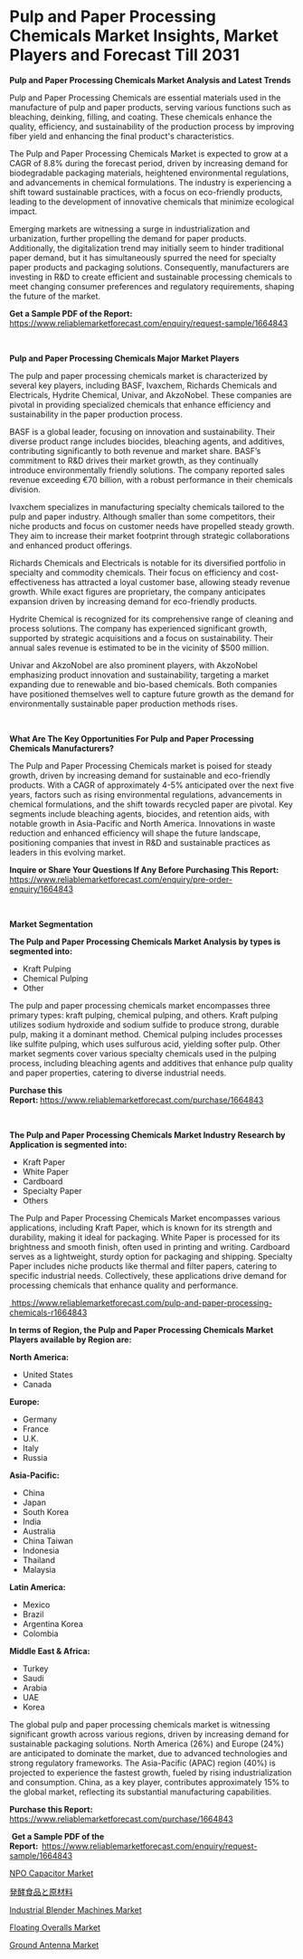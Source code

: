 <p><h1>Pulp and Paper Processing Chemicals Market Insights, Market Players and Forecast Till 2031</h1></p><p><strong>Pulp and Paper Processing Chemicals Market Analysis and Latest Trends</strong></p>
<p><p>Pulp and Paper Processing Chemicals are essential materials used in the manufacture of pulp and paper products, serving various functions such as bleaching, deinking, filling, and coating. These chemicals enhance the quality, efficiency, and sustainability of the production process by improving fiber yield and enhancing the final product's characteristics. </p><p>The Pulp and Paper Processing Chemicals Market is expected to grow at a CAGR of 8.8% during the forecast period, driven by increasing demand for biodegradable packaging materials, heightened environmental regulations, and advancements in chemical formulations. The industry is experiencing a shift toward sustainable practices, with a focus on eco-friendly products, leading to the development of innovative chemicals that minimize ecological impact. </p><p>Emerging markets are witnessing a surge in industrialization and urbanization, further propelling the demand for paper products. Additionally, the digitalization trend may initially seem to hinder traditional paper demand, but it has simultaneously spurred the need for specialty paper products and packaging solutions. Consequently, manufacturers are investing in R&D to create efficient and sustainable processing chemicals to meet changing consumer preferences and regulatory requirements, shaping the future of the market.</p></p>
<p><strong>Get a Sample PDF of the Report:&nbsp;</strong> <a href="https://www.reliablemarketforecast.com/enquiry/request-sample/1664843?utm_campaign=1125&utm_medium=2&utm_source=Github&utm_content=ia&utm_term=29092024&utm_id=pulp-and-paper-processing-chemicals">https://www.reliablemarketforecast.com/enquiry/request-sample/1664843</a></p>
<p>&nbsp;</p>
<p><strong>Pulp and Paper Processing Chemicals Major Market Players</strong></p>
<p><p>The pulp and paper processing chemicals market is characterized by several key players, including BASF, Ivaxchem, Richards Chemicals and Electricals, Hydrite Chemical, Univar, and AkzoNobel. These companies are pivotal in providing specialized chemicals that enhance efficiency and sustainability in the paper production process.</p><p>BASF is a global leader, focusing on innovation and sustainability. Their diverse product range includes biocides, bleaching agents, and additives, contributing significantly to both revenue and market share. BASF’s commitment to R&D drives their market growth, as they continually introduce environmentally friendly solutions. The company reported sales revenue exceeding €70 billion, with a robust performance in their chemicals division.</p><p>Ivaxchem specializes in manufacturing specialty chemicals tailored to the pulp and paper industry. Although smaller than some competitors, their niche products and focus on customer needs have propelled steady growth. They aim to increase their market footprint through strategic collaborations and enhanced product offerings.</p><p>Richards Chemicals and Electricals is notable for its diversified portfolio in specialty and commodity chemicals. Their focus on efficiency and cost-effectiveness has attracted a loyal customer base, allowing steady revenue growth. While exact figures are proprietary, the company anticipates expansion driven by increasing demand for eco-friendly products.</p><p>Hydrite Chemical is recognized for its comprehensive range of cleaning and process solutions. The company has experienced significant growth, supported by strategic acquisitions and a focus on sustainability. Their annual sales revenue is estimated to be in the vicinity of $500 million.</p><p>Univar and AkzoNobel are also prominent players, with AkzoNobel emphasizing product innovation and sustainability, targeting a market expanding due to renewable and bio-based chemicals. Both companies have positioned themselves well to capture future growth as the demand for environmentally sustainable paper production methods rises.</p></p>
<p>&nbsp;</p>
<p><strong>What Are The Key Opportunities For Pulp and Paper Processing Chemicals Manufacturers?</strong></p>
<p><p>The Pulp and Paper Processing Chemicals market is poised for steady growth, driven by increasing demand for sustainable and eco-friendly products. With a CAGR of approximately 4-5% anticipated over the next five years, factors such as rising environmental regulations, advancements in chemical formulations, and the shift towards recycled paper are pivotal. Key segments include bleaching agents, biocides, and retention aids, with notable growth in Asia-Pacific and North America. Innovations in waste reduction and enhanced efficiency will shape the future landscape, positioning companies that invest in R&D and sustainable practices as leaders in this evolving market.</p></p>
<p><strong>Inquire or Share Your Questions If Any Before Purchasing This Report:</strong> <a href="https://www.reliablemarketforecast.com/enquiry/pre-order-enquiry/1664843?utm_campaign=1125&utm_medium=2&utm_source=Github&utm_content=ia&utm_term=29092024&utm_id=pulp-and-paper-processing-chemicals">https://www.reliablemarketforecast.com/enquiry/pre-order-enquiry/1664843</a></p>
<p>&nbsp;</p>
<p><strong>Market Segmentation</strong></p>
<p><strong>The Pulp and Paper Processing Chemicals Market Analysis by types is segmented into:</strong></p>
<p><ul><li>Kraft Pulping</li><li>Chemical Pulping</li><li>Other</li></ul></p>
<p><p>The pulp and paper processing chemicals market encompasses three primary types: kraft pulping, chemical pulping, and others. Kraft pulping utilizes sodium hydroxide and sodium sulfide to produce strong, durable pulp, making it a dominant method. Chemical pulping includes processes like sulfite pulping, which uses sulfurous acid, yielding softer pulp. Other market segments cover various specialty chemicals used in the pulping process, including bleaching agents and additives that enhance pulp quality and paper properties, catering to diverse industrial needs.</p></p>
<p><strong>Purchase this Report:&nbsp;</strong><a href="https://www.reliablemarketforecast.com/purchase/1664843?utm_campaign=1125&utm_medium=2&utm_source=Github&utm_content=ia&utm_term=29092024&utm_id=pulp-and-paper-processing-chemicals">https://www.reliablemarketforecast.com/purchase/1664843</a></p>
<p>&nbsp;</p>
<p><strong>The Pulp and Paper Processing Chemicals Market Industry Research by Application is segmented into:</strong></p>
<p><ul><li>Kraft Paper</li><li>White Paper</li><li>Cardboard</li><li>Specialty Paper</li><li>Others</li></ul></p>
<p><p>The Pulp and Paper Processing Chemicals Market encompasses various applications, including Kraft Paper, which is known for its strength and durability, making it ideal for packaging. White Paper is processed for its brightness and smooth finish, often used in printing and writing. Cardboard serves as a lightweight, sturdy option for packaging and shipping. Specialty Paper includes niche products like thermal and filter papers, catering to specific industrial needs. Collectively, these applications drive demand for processing chemicals that enhance quality and performance.</p></p>
<p><a href="https://www.reliablemarketforecast.com/pulp-and-paper-processing-chemicals-r1664843?utm_campaign=1125&utm_medium=2&utm_source=Github&utm_content=ia&utm_term=29092024&utm_id=pulp-and-paper-processing-chemicals">&nbsp;https://www.reliablemarketforecast.com/pulp-and-paper-processing-chemicals-r1664843</a></p>
<p><strong>In terms of Region, the Pulp and Paper Processing Chemicals Market Players available by Region are:</strong></p>
<p>
    <p> <strong> North America: </strong>
        <ul>
            <li>United States</li>
            <li>Canada</li>
        </ul>
        </p> 
    <p> <strong> Europe: </strong>
        <ul>
            <li>Germany</li>
            <li>France</li>
            <li>U.K.</li>
            <li>Italy</li>
            <li>Russia</li>
        </ul>
        </p> 
    <p> <strong> Asia-Pacific: </strong>
        <ul>
            <li>China</li>
            <li>Japan</li>
            <li>South Korea</li>
            <li>India</li>
            <li>Australia</li>
            <li>China Taiwan</li>
            <li>Indonesia</li>
            <li>Thailand</li>
            <li>Malaysia</li>
        </ul>
        </p> 
    <p> <strong> Latin America: </strong>
        <ul>
            <li>Mexico</li>
            <li>Brazil</li>
            <li>Argentina Korea</li>
            <li>Colombia</li>
        </ul>
        </p> 
    <p> <strong> Middle East & Africa: </strong>
        <ul>
            <li>Turkey</li>
            <li>Saudi</li>
            <li>Arabia</li>
            <li>UAE</li>
            <li>Korea</li>
        </ul>
    </p>
    </p>
<p><p>The global pulp and paper processing chemicals market is witnessing significant growth across various regions, driven by increasing demand for sustainable packaging solutions. North America (26%) and Europe (24%) are anticipated to dominate the market, due to advanced technologies and strong regulatory frameworks. The Asia-Pacific (APAC) region (40%) is projected to experience the fastest growth, fueled by rising industrialization and consumption. China, as a key player, contributes approximately 15% to the global market, reflecting its substantial manufacturing capabilities.</p></p>
<p><strong>Purchase this Report: </strong><a href="https://www.reliablemarketforecast.com/purchase/1664843?utm_campaign=1125&utm_medium=2&utm_source=Github&utm_content=ia&utm_term=29092024&utm_id=pulp-and-paper-processing-chemicals">https://www.reliablemarketforecast.com/purchase/1664843</a></p>
<p>&nbsp;<strong>Get a Sample PDF of the Report:&nbsp;&nbsp;</strong><a href="https://www.reliablemarketforecast.com/enquiry/request-sample/1664843?utm_campaign=1125&utm_medium=2&utm_source=Github&utm_content=ia&utm_term=29092024&utm_id=pulp-and-paper-processing-chemicals">https://www.reliablemarketforecast.com/enquiry/request-sample/1664843</a></p>
<p><strong></strong></p>
<p><p><a href="https://issuu.com/reportprime-2/docs/npo-capacitor-market-size-2030.pptx_9ffc6d0d0c7d14?utm_campaign=1125&utm_medium=2&utm_source=Github&utm_content=ia&utm_term=29092024&utm_id=pulp-and-paper-processing-chemicals">NPO Capacitor Market</a></p><p><a href="https://github.com/mohamedbakry57/Market-Research-Report-List-6/blob/main/137087015857.md?utm_campaign=1125&utm_medium=2&utm_source=Github&utm_content=ia&utm_term=29092024&utm_id=pulp-and-paper-processing-chemicals">発酵食品と原材料</a></p><p><a href="https://issuu.com/reportprime-2/docs/industrial-blender-machines-market-_acb757f4a0fede?utm_campaign=1125&utm_medium=2&utm_source=Github&utm_content=ia&utm_term=29092024&utm_id=pulp-and-paper-processing-chemicals">Industrial Blender Machines Market</a></p><p><a href="https://www.linkedin.com/pulse/floating-overalls-market-overview-global-trends-future-prospects-cf2yc?utm_campaign=1125&utm_medium=2&utm_source=Github&utm_content=ia&utm_term=29092024&utm_id=pulp-and-paper-processing-chemicals">Floating Overalls Market</a></p><p><a href="https://www.linkedin.com/pulse/ground-antenna-market-research-report-forecast-growth-prospects-fzzwe?utm_campaign=1125&utm_medium=2&utm_source=Github&utm_content=ia&utm_term=29092024&utm_id=pulp-and-paper-processing-chemicals">Ground Antenna Market</a></p></p>